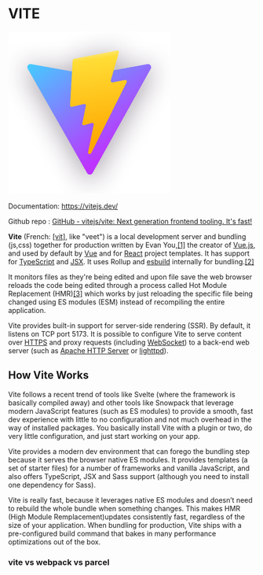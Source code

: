 # VITE

<img src="./logo-vite.png" title="" alt="" width="330">

Documentation: https://vitejs.dev/

Github repo : [GitHub - vitejs/vite: Next generation frontend tooling. It&#39;s fast!](https://github.com/vitejs/vite) 

**Vite** (French: [[vit]](https://en.wikipedia.org/wiki/Help:IPA/French "Help:IPA/French"), like "veet") is a local development server and bundling (js,css) together for production written by Evan You,[[1]](https://en.wikipedia.org/wiki/Vite_(software)#cite_note-1) the creator of [Vue.js](https://en.wikipedia.org/wiki/Vue.js "Vue.js"), and used by default by [Vue](https://en.wikipedia.org/wiki/Vue.js "Vue.js") and for [React](https://en.wikipedia.org/wiki/React_(software) "React (software)") project templates. It has support for [TypeScript](https://en.wikipedia.org/wiki/TypeScript "TypeScript") and [JSX](https://en.wikipedia.org/wiki/JSX_(JavaScript) "JSX (JavaScript)"). It uses Rollup and [esbuild](https://en.wikipedia.org/wiki/Esbuild "Esbuild") internally for bundling.[[2]](https://en.wikipedia.org/wiki/Vite_(software)#cite_note-2)

It monitors files as they're being edited and upon file save the web browser reloads the code being edited through a process called Hot Module Replacement (HMR)[[3]](https://en.wikipedia.org/wiki/Vite_(software)#cite_note-3) which works by just reloading the specific file being changed using ES modules (ESM) instead of recompiling the entire application.

Vite provides built-in support for server-side rendering (SSR). 
By default, it listens on TCP port 5173. It is possible to configure 
Vite to serve content over [HTTPS](https://en.wikipedia.org/wiki/HTTPS "HTTPS") and proxy requests (including [WebSocket](https://en.wikipedia.org/wiki/WebSocket "WebSocket")) to a back-end web server (such as [Apache HTTP Server](https://en.wikipedia.org/wiki/Apache_HTTP_Server "Apache HTTP Server") or [lighttpd](https://en.wikipedia.org/wiki/Lighttpd "Lighttpd")).

## How Vite Works

Vite follows a recent trend of tools like Svelte (where the framework is basically compiled away) and other tools like Snowpack that leverage modern JavaScript features (such as ES modules) to provide a smooth, fast dev experience with little to no configuration and not much overhead in the way of installed packages. You basically install Vite with a plugin or two, do very little configuration, and just start working on your app.

Vite provides a modern dev environment that can forego the bundling step because it serves the browser native ES modules. It provides templates (a set of starter files) for a number of frameworks and vanilla JavaScript, and also offers TypeScript, JSX and Sass support (although you need to install one dependency for Sass).

Vite is really fast, because it leverages native ES modules and doesn’t need to rebuild the whole bundle when something changes. This makes HMR (High Module Remplacement)updates consistently fast, regardless of the size of your application. When bundling for production, Vite ships with a pre-configured build command that bakes in many performance 
optimizations out of the box.

### vite vs webpack vs parcel

